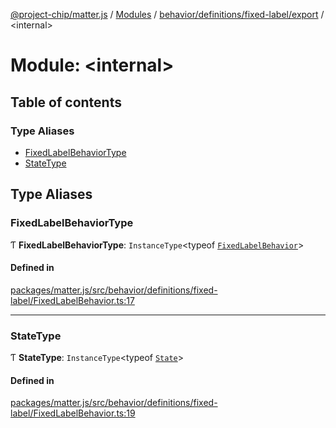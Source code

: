[@project-chip/matter.js](../README.md) / [Modules](../modules.md) / [behavior/definitions/fixed-label/export](behavior_definitions_fixed_label_export.md) / \<internal\>

# Module: \<internal\>

## Table of contents

### Type Aliases

- [FixedLabelBehaviorType](behavior_definitions_fixed_label_export._internal_.md#fixedlabelbehaviortype)
- [StateType](behavior_definitions_fixed_label_export._internal_.md#statetype)

## Type Aliases

### FixedLabelBehaviorType

Ƭ **FixedLabelBehaviorType**: `InstanceType`\<typeof [`FixedLabelBehavior`](behavior_definitions_fixed_label_export.md#fixedlabelbehavior)\>

#### Defined in

[packages/matter.js/src/behavior/definitions/fixed-label/FixedLabelBehavior.ts:17](https://github.com/project-chip/matter.js/blob/6d3b6a5d957d88a9231d6ecab4bb41f8133112be/packages/matter.js/src/behavior/definitions/fixed-label/FixedLabelBehavior.ts#L17)

___

### StateType

Ƭ **StateType**: `InstanceType`\<typeof [`State`](../classes/behavior_definitions_fixed_label_export.FixedLabelServer.md#state-1)\>

#### Defined in

[packages/matter.js/src/behavior/definitions/fixed-label/FixedLabelBehavior.ts:19](https://github.com/project-chip/matter.js/blob/6d3b6a5d957d88a9231d6ecab4bb41f8133112be/packages/matter.js/src/behavior/definitions/fixed-label/FixedLabelBehavior.ts#L19)
